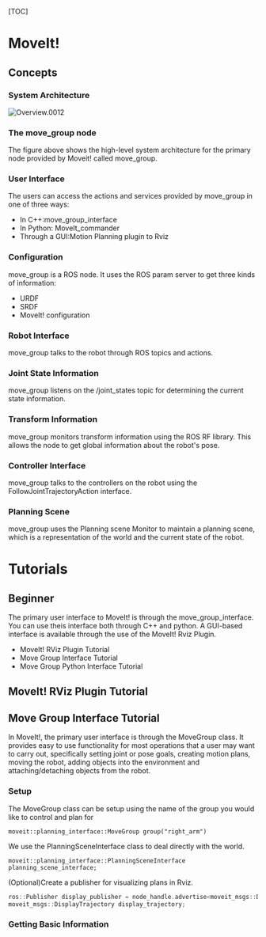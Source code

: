 [TOC]

# MoveIt!

## Concepts

### System Architecture

![Overview.0012](/Users/lixiang/Downloads/Overview.0012.jpg)

### The move_group node

The figure above shows the high-level system architecture for the primary node provided by Moveit! called move_group. 

### User Interface

The users can access the actions and services provided by move_group in one of three ways:

- In C++:move_group_interface
- In Python: MoveIt_commander
- Through a GUI:Motion Planning plugin to Rviz

### Configuration

move_group is a ROS node. It uses the ROS param server to get three kinds of information:

- URDF
- SRDF
- MoveIt! configuration

### Robot Interface

move_group talks to the robot through ROS topics and actions.

### Joint State Information

move_group listens on the /joint_states topic for determining the current state information.

### Transform Information

move_group monitors transform information using the ROS RF library. This allows the node to get global information about the robot's pose.

### Controller Interface

move_group talks to the controllers on the robot using the FollowJointTrajectoryAction interface.

### Planning Scene

move_group uses the Planning scene Monitor to maintain a planning scene, which is a representation of the world and the current state of the robot.

# Tutorials

## Beginner 

The primary user interface to MoveIt! is through the move_group_interface. You can use theis interface both through C++ and python. A GUI-based interface is available through the use of the MoveIt! Rviz Plugin. 

- MoveIt! RViz Plugin Tutorial
- Move Group Interface Tutorial
- Move Group Python Interface Tutorial

## MoveIt! RViz Plugin Tutorial

## Move Group Interface Tutorial

In MoveIt!, the primary user interface is through the MoveGroup class. It provides easy to use functionality for most operations that a user may want to carry out, specifically setting joint or pose goals, creating motion plans, moving the robot, adding objects into the environment and attaching/detaching objects from the robot.

### Setup

The MoveGroup class can be setup using the name of the group you would like to control and plan for 

```
moveit::planning_interface::MoveGroup group("right_arm")
```

We use the PlanningSceneInterface class to deal directly with the world.

```
moveit::planning_interface::PlanningSceneInterface planning_scene_interface;
```

(Optional)Create a publisher for visualizing plans in Rviz.

```c++
ros::Publisher display_publisher = node_handle.advertise<moveit_msgs::DisplayTrajectory>("/move_group/display_planned_path",1,true);
moveit_msgs::DisplayTrajectory display_trajectory;
```

### Getting Basic Information

